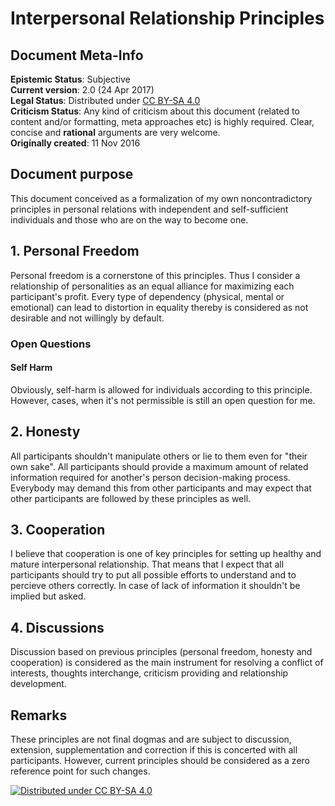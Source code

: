# Interpersonal Relationship Principles

## Document Meta-Info

**Epistemic Status**: Subjective  
**Current version**: 2.0 (24 Apr 2017)  
**Legal Status**: Distributed under [CC BY-SA 4.0](https://creativecommons.org/licenses/by-sa/4.0/)  
**Criticism Status**: Any kind of criticism about this document (related to content and/or formatting, meta approaches etc) is highly required. Clear, concise and **rational** arguments are very welcome.  
**Originally created**: 11 Nov 2016  

## Document purpose

This document conceived as a formalization of my own noncontradictory principles in personal relations with independent and self-sufficient individuals and those who are on the way to become one.

## 1. Personal Freedom

Personal freedom is a cornerstone of this principles. Thus I consider a relationship of personalities as an equal alliance for maximizing each participant's profit. Every type of dependency (physical, mental or emotional) can lead to distortion in equality thereby is considered as not desirable and not willingly by default.

### Open Questions

#### Self Harm

Obviously, self-harm is allowed for individuals according to this principle. However, cases, when it's not permissible is still an open question for me.

## 2. Honesty

All participants shouldn't manipulate others or lie to them even for "their own sake".  All participants should provide a maximum amount of related information required for another's person decision-making process. Everybody may demand this from other participants and may expect that other participants are followed by these principles as well.

## 3. Cooperation

I believe that cooperation is one of key principles for setting up healthy and mature interpersonal relationship. That means that I expect that all participants should try to put all possible efforts to understand and to percieve others correctly. In case of lack of information it shouldn't be implied but asked.

## 4. Discussions

Discussion based on previous principles (personal freedom, honesty and cooperation) is considered as the main instrument for resolving a conflict of interests, thoughts interchange, criticism providing and relationship development.

## Remarks

These principles are not final dogmas and are subject to discussion, extension, supplementation and correction if this is concerted with all  participants. However, current principles should be considered as a zero reference point for such changes.

[![Distributed under CC BY-SA 4.0](https://i.creativecommons.org/l/by-sa/4.0/88x31.png)](https://creativecommons.org/licenses/by-sa/4.0/)
